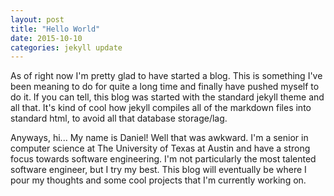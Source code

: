 ```yaml
---
layout: post
title: "Hello World"
date: 2015-10-10
categories: jekyll update
---
```


As of right now I'm pretty glad to have started a blog. This is something I've been meaning to do for quite a long time and finally have pushed myself to do it. If you can tell, this blog was started with the standard jekyll theme and all that. It's kind of cool how jekyll compiles all of the markdown files into standard html, to avoid all that database storage/lag. 

Anyways, hi... My name is Daniel! Well that was awkward. I'm a senior in computer science at The University of Texas at Austin and have a strong focus towards software engineering. I'm not particularly the most talented software engineer, but I try my best. This blog will eventually be where I pour my thoughts and some cool projects that I'm currently working on. 



